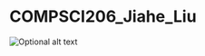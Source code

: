 # COMPSCI206_Jiahe_Liu
![Optional alt text](https://raw.githubusercontent.com/Ritazwonderland/main/image/6.jpg)

